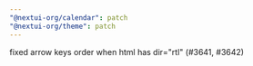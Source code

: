 ```yaml
---
"@nextui-org/calendar": patch
"@nextui-org/theme": patch
---
```


fixed arrow keys order when html has dir="rtl" (#3641, #3642)
